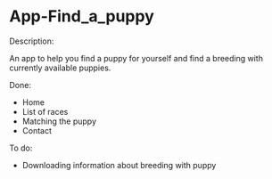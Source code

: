 # App-Find_a_puppy
Description:

An app to help you find a puppy for yourself and find a breeding with currently available puppies.

Done:

- Home
- List of races
- Matching the puppy
- Contact

To do:

- Downloading information about breeding with puppy